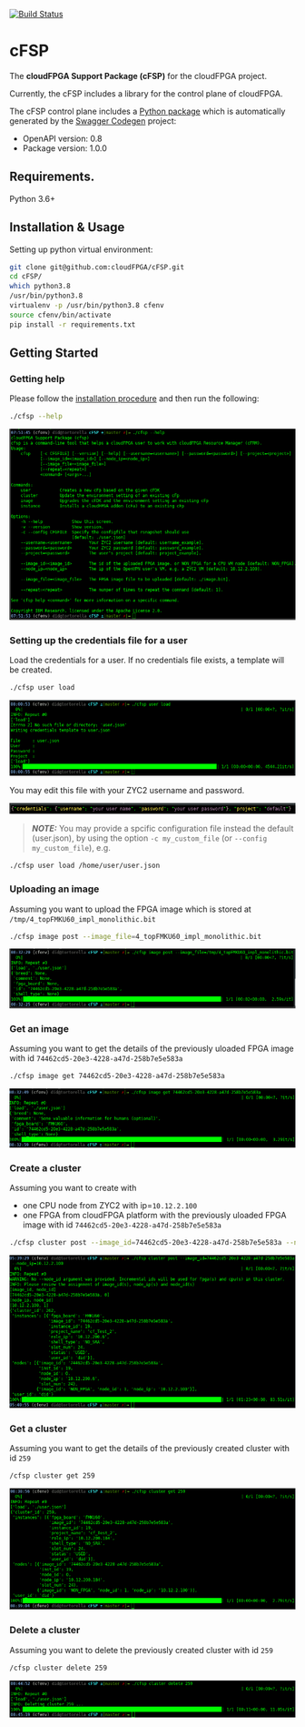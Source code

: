 [![Build Status](https://jenkins.cloudfpga.zc2.ibm.com/buildStatus/icon?job=cFSP)](https://jenkins.cloudfpga.zc2.ibm.com/job/cFSP/)

# cFSP

The **cloudFPGA Support Package (cFSP)** for the cloudFPGA project.

Currently, the cFSP includes a library for the control plane of cloudFPGA.

The cFSP control plane includes a [Python package](cFSPlib/python_api_client/README.md) which is automatically generated by the [Swagger Codegen](https://github.com/swagger-api/swagger-codegen) project:

- OpenAPI version: 0.8
- Package version: 1.0.0

## Requirements.

Python 3.6+

## Installation & Usage

Setting up python virtual environment:

```bash
git clone git@github.com:cloudFPGA/cFSP.git
cd cFSP/
which python3.8
/usr/bin/python3.8
virtualenv -p /usr/bin/python3.8 cfenv
source cfenv/bin/activate
pip install -r requirements.txt
```


## Getting Started

### Getting help

Please follow the [installation procedure](#installation--usage) and then run the following:


```bash
./cfsp --help
```

![cfsp-help](doc/img/1.png)

### Setting up the credentials file for a user

Load the credentials for a user. If no credentials file exists, a template will be created.

```bash
./cfsp user load
```

![cfsp-user-load](doc/img/2.png)

You may edit this file with your ZYC2 username and password.

![cfsp-user-json](doc/img/3.png)

> **_NOTE:_** You may provide a spcific configuration file instead the default (user.json), by using the option `-c my_custom_file` (or `--config my_custom_file`), e.g.

```bash
./cfsp user load /home/user/user.json
```

### Uploading an image

Assuming you want to upload the FPGA image which is stored at `/tmp/4_topFMKU60_impl_monolithic.bit`

```bash
./cfsp image post --image_file=4_topFMKU60_impl_monolithic.bit

```

![cfsp-image-post](doc/img/4.png)


### Get an image

Assuming you want to get the details of the previously uloaded FPGA image with id `74462cd5-20e3-4228-a47d-258b7e5e583a`

```bash
./cfsp image get 74462cd5-20e3-4228-a47d-258b7e5e583a
```

![cfsp-image-post](doc/img/5.png)


### Create a cluster

Assuming you want to create with
  * one CPU node from ZYC2 with ip=`10.12.2.100`
  * one FPGA from cloudFPGA platform with the previously uloaded FPGA image with id `74462cd5-20e3-4228-a47d-258b7e5e583a`

```bash
./cfsp cluster post --image_id=74462cd5-20e3-4228-a47d-258b7e5e583a --node_ip=10.12.2.100
```

![cfsp-image-post](doc/img/6.png)


### Get a cluster

Assuming you want to get the details of the previously created cluster with id `259`

```bash
/cfsp cluster get 259
```

![cfsp-image-post](doc/img/7.png)


### Delete a cluster

Assuming you want to delete the previously created cluster with id `259`

```bash
/cfsp cluster delete 259
```

![cfsp-image-post](doc/img/8.png)


